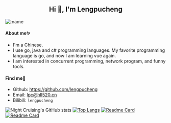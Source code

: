 <h2 align="center">Hi 👋, I'm Lengpucheng</h2>

![:name](https://moe-counter.glitch.me/get/@:lengpucheng?theme=rule99)

#### About me✨ 

* I'm a Chinese.
* I use go, java and c# programming languages. My favorite programming language is go, and now I am learning vue again.
* I am interested in concurrent programming, network program, and funny tools.

#### Find me👀

* Github: <https://github.com/lengpucheng>
* Email: <lpc@hll520.cn>
* Bilibili: `lengpucheng`

![Night Cruising's GitHub stats](https://github-readme-stats-git-masterrstaa-rickstaa.vercel.app/api?username=lengpucheng&show_icons=true&count_private=true)
[![Top Langs](https://github-readme-stats.vercel.app/api/top-langs/?username=lengpucheng&layout=compact&hide=javascript,html,css,PowerShell)](https://github.com/anuraghazra/github-readme-stats)
[![Readme Card](https://github-readme-stats.vercel.app/api/pin/?username=lengpucheng&repo=Android-JAVA-ZFeducation-system)](https://github.com/anuraghazra/github-readme-stats)
[![Readme Card](https://github-readme-stats.vercel.app/api/pin/?username=lengpucheng&repo=shear-plate-transmit)](https://github.com/anuraghazra/github-readme-stats)
